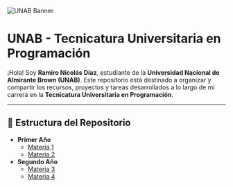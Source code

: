 ![UNAB Banner](Imágenes/Banner_UNAB.png)

# UNAB - Tecnicatura Universitaria en Programación

¡Hola! Soy **Ramiro Nicolás Díaz**, estudiante de la **Universidad Nacional de Almirante Brown (UNAB)**. Este repositorio está destinado a organizar y compartir los recursos, proyectos y tareas desarrollados a lo largo de mi carrera en la **Tecnicatura Universitaria en Programación**.

---

## 📂 Estructura del Repositorio

- **Primer Año**
  - [Materia 1](ruta/a/carpeta)
  - [Materia 2](ruta/a/carpeta)
- **Segundo Año**
  - [Materia 3](ruta/a/carpeta)
  - [Materia 4](ruta/a/carpeta)

